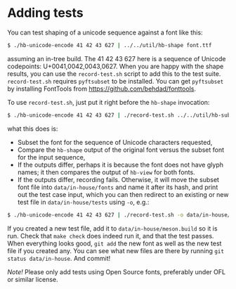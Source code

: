 Adding tests
============

You can test shaping of a unicode sequence against a font like this:
```sh
$ ./hb-unicode-encode 41 42 43 627 | ../../util/hb-shape font.ttf
```
assuming an in-tree build.  The 41 42 43 627 here is a sequence of
Unicode codepoints: U+0041,0042,0043,0627.  When you are happy with
the shape results, you can use the `record-test.sh` script to add
this to the test suite.  `record-test.sh` requires `pyftsubset` to
be installed.  You can get `pyftsubset` by installing
FontTools from <https://github.com/behdad/fonttools>.

To use `record-test.sh`, just put it right before the `hb-shape` invocation:
```sh
$ ./hb-unicode-encode 41 42 43 627 | ./record-test.sh ../../util/hb-subset ../../util/hb-shape font.ttf
```
what this does is:
  * Subset the font for the sequence of Unicode characters requested,
  * Compare the `hb-shape` output of the original font versus the subset
    font for the input sequence,
  * If the outputs differ, perhaps it is because the font does not have
    glyph names; it then compares the output of `hb-view` for both fonts.
  * If the outputs differ, recording fails.  Otherwise, it will move the
    subset font file into `data/in-house/fonts` and name it after its
    hash, and print out the test case input, which you can then redirect
    to an existing or new test file in `data/in-house/tests` using `-o`,
    e.g.:
```sh
$ ./hb-unicode-encode 41 42 43 627 | ./record-test.sh -o data/in-house/tests/test-name.tests ../../util/hb-subset ../../util/hb-shape font.ttf
```

If you created a new test file, add it to `data/in-house/meson.build`
so it is run.  Check that `make check` does indeed run it, and that the
test passes.  When everything looks good, `git add` the new font as well
as the new test file if you created any.  You can see what new files are
there by running `git status data/in-house`.  And commit!

*Note!*  Please only add tests using Open Source fonts, preferably under
OFL or similar license.
